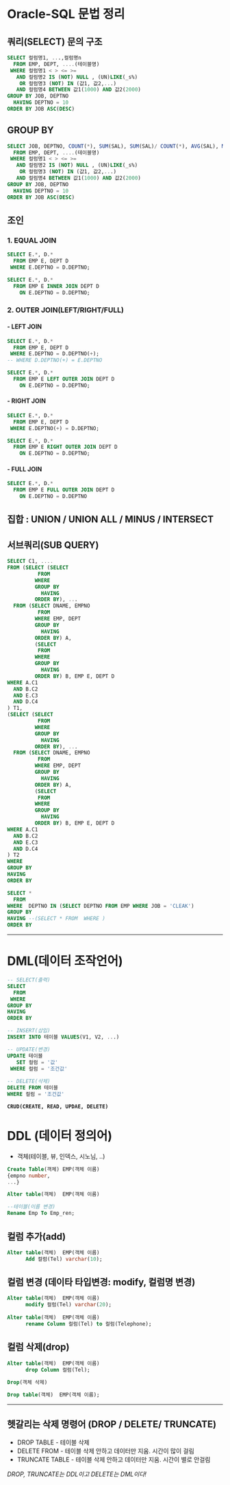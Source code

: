 # Oracle-SQL 문법 정리

## 쿼리(SELECT) 문의 구조
```sql
SELECT 컬럼명1, ...,컬럼명n
  FROM EMP, DEPT, ....(테이블명)
 WHERE 컬럼명1 < > <= >=
   AND 컬럼명2 IS (NOT) NULL , (UN)LIKE(_s%)
    OR 컬럼명3 (NOT) IN (값1, 값2,...)
   AND 컬럼명4 BETWEEN 값1(1000) AND 값2(2000)
GROUP BY JOB, DEPTNO
  HAVING DEPTNO = 10
ORDER BY JOB ASC(DESC)
```

## GROUP BY
```sql
SELECT JOB, DEPTNO, COUNT(*), SUM(SAL), SUM(SAL)/ COUNT(*), AVG(SAL), MIN(SAL), MAX(SAL),.....
  FROM EMP, DEPT, ....(테이블명)
 WHERE 컬럼명1 < > <= >=
   AND 컬럼명2 IS (NOT) NULL , (UN)LIKE(_s%)
    OR 컬럼명3 (NOT) IN (값1, 값2,...)
   AND 컬럼명4 BETWEEN 값1(1000) AND 값2(2000)
GROUP BY JOB, DEPTNO
  HAVING DEPTNO = 10
ORDER BY JOB ASC(DESC)
```

## 조인
### 1. EQUAL JOIN 
```sql
SELECT E.*, D.*
  FROM EMP E, DEPT D
 WHERE E.DEPTNO = D.DEPTNO;
```

```sql
SELECT E.*, D.*
  FROM EMP E INNER JOIN DEPT D
    ON E.DEPTNO = D.DEPTNO;
```

### 2. OUTER JOIN(LEFT/RIGHT/FULL)
#### - LEFT JOIN
```sql
SELECT E.*, D.*
  FROM EMP E, DEPT D
 WHERE E.DEPTNO = D.DEPTNO(+);
-- WHERE D.DEPTNO(+) = E.DEPTNO
```

```sql
SELECT E.*, D.*
  FROM EMP E LEFT OUTER JOIN DEPT D
    ON E.DEPTNO = D.DEPTNO;
```
    
#### - RIGHT JOIN
```sql
SELECT E.*, D.*
  FROM EMP E, DEPT D
 WHERE E.DEPTNO(+) = D.DEPTNO;
```

```sql
SELECT E.*, D.*
  FROM EMP E RIGHT OUTER JOIN DEPT D
    ON E.DEPTNO = D.DEPTNO;
```    
    
#### - FULL JOIN
```sql
SELECT E.*, D.*
  FROM EMP E FULL OUTER JOIN DEPT D
    ON E.DEPTNO = D.DEPTNO
```    
    
## 집합 : UNION / UNION ALL / MINUS / INTERSECT

## 서브쿼리(SUB QUERY)
```sql
SELECT C1, ....
FROM (SELECT (SELECT
          FROM
         WHERE
         GROUP BY
           HAVING
         ORDER BY), ...
  FROM (SELECT DNAME, EMPNO
          FROM
         WHERE EMP, DEPT
         GROUP BY
           HAVING
         ORDER BY) A,
         (SELECT
          FROM
         WHERE
         GROUP BY
           HAVING
         ORDER BY) B, EMP E, DEPT D
WHERE A.C1
  AND B.C2
  AND E.C3
  AND D.C4
) T1,
(SELECT (SELECT
          FROM
         WHERE
         GROUP BY
           HAVING
         ORDER BY), ...
  FROM (SELECT DNAME, EMPNO
          FROM
         WHERE EMP, DEPT
         GROUP BY
           HAVING
         ORDER BY) A,
         (SELECT
          FROM
         WHERE
         GROUP BY
           HAVING
         ORDER BY) B, EMP E, DEPT D
WHERE A.C1
  AND B.C2
  AND E.C3
  AND D.C4
) T2
WHERE
GROUP BY
HAVING
ORDER BY
```

```sql
SELECT *
  FROM
WHERE  DEPTNO IN (SELECT DEPTNO FROM EMP WHERE JOB = 'CLEAK')
GROUP BY
HAVING --(SELECT * FROM  WHERE )
ORDER BY
```

***


# DML(데이터 조작언어)
```sql
-- SELECT(출력)
SELECT
  FROM
 WHERE
GROUP BY
HAVING
ORDER BY

-- INSERT(삽입)
INSERT INTO 테이블 VALUES(V1, V2, ...)

-- UPDATE(변경)
UPDATE 테이블
   SET 컬럼 = '값'
 WHERE 컬럼 = '조건값'
 
-- DELETE(삭제)
DELETE FROM 테이블
WHERE 컬럼 = '조건값'
```
**`CRUD(CREATE, READ, UPDAE, DELETE)`**



# DDL (데이터 정의어)
- 객체(테이블, 뷰, 인덱스, 시노님, ..)

```sql
Create Table(객체) EMP(객체 이름)
{empno number,
...}

Alter table(객체)  EMP(객체 이름)

--테이블(이름 변경)
Rename Emp To Emp_ren;
```

## 컬럼 추가(add)
```sql
Alter table(객체)  EMP(객체 이름)
      Add 컬럼(Tel) varchar(10);
```

## 컬럼 변경 (데이타 타입변경: modify, 컬럼명 변경)
```sql
Alter table(객체)  EMP(객체 이름)
      modify 컬럼(Tel) varchar(20);
      
Alter table(객체)  EMP(객체 이름)
      rename Column 컬럼(Tel) to 컬럼(Telephone);
```

## 컬럼 삭제(drop)
```sql
Alter table(객체)  EMP(객체 이름)
      drop Column 컬럼(Tel);
      
Drop(객체 삭제)

Drop table(객체)  EMP(객체 이름);
```


***



## 헷갈리는 삭제 명령어 (DROP / DELETE/ TRUNCATE)
- DROP TABLE - 테이블 삭제
- DELETE FROM - 테이블 삭제 안하고 데이터만 지움. 시간이 많이 걸림
- TRUNCATE TABLE - 테이블 삭제 안하고 데이터만 지움. 시간이 별로 안걸림

*DROP, TRUNCATE는 DDL이고 DELETE는 DML이다!*




